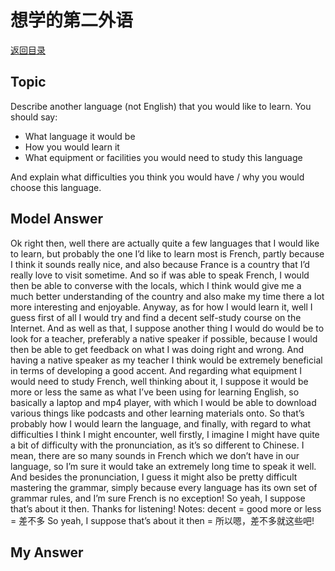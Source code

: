 # 想学的第二外语
[返回目录](README.md)
## Topic
Describe another language (not English) that you would like to learn. You should say:
- What language it would be
- How you would learn it
- What equipment or facilities you would need to study this language

And explain what difficulties you think you would have / why you would choose this language.
## Model Answer
Ok right then, well there are actually quite a few languages that I would like to learn, but probably the one I’d like to learn most is French, partly because I think it sounds really nice, and also because France is a country that I’d really love to visit sometime. And so if was able to speak French, I would then be able to converse with the locals, which I think would give me a much better understanding of the country and also make my time there a lot more interesting and enjoyable.
Anyway, as for how I would learn it, well I guess first of all I would try and find a decent self-study course on the Internet. And as well as that, I suppose another thing I would do would be to look for a teacher, preferably a native speaker if possible, because I would then be able to get feedback on what I was doing right and wrong. And having a native speaker as my teacher I think would be extremely beneficial in terms of developing a good accent.
And regarding what equipment I would need to study French, well thinking about it, I suppose it would be more or less the same as what I’ve been using for learning English, so basically a laptop and mp4 player, with which I would be able to download various things like podcasts and other learning materials onto.
So that’s probably how I would learn the language, and finally, with regard to what difficulties I think I might encounter, well firstly, I imagine I might have quite a bit of difficulty with the pronunciation, as it’s so different to Chinese. I mean, there are so many sounds in French which we don’t have in our language, so I’m sure it would take an extremely long time to speak it well. And besides the pronunciation, I guess it might also be pretty difficult mastering the grammar, simply because every language has its own set of grammar rules, and I’m sure French is no exception!
So yeah, I suppose that’s about it then. Thanks for listening!
Notes:
decent = good
more or less = 差不多
So yeah, I suppose that’s about it then = 所以嗯，差不多就这些吧!
## My Answer

